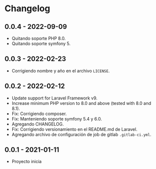 # Changelog

## 0.0.4 - 2022-09-09

- Quitando soporte PHP 8.0.
- Quitando soporte symfony 5.

## 0.0.3 - 2022-02-23

- Corrigiendo nombre y año en el archivo ```LICENSE```.

## 0.0.2 - 2022-02-12

- Update support for Laravel Framework v9.
- Increase minimum PHP version to 8.0 and above (tested with 8.0 and 8.1).
- Fix: Corrigiendo composer.
- Fix: Manteniendo soporte symfony 5.4 y 6.0.
- Agregando CHANGELOG.
- Fix: Corrigiendo versionamiento en el README.md de Laravel.
- Agregando archivo de configuración de job de gitlab ```.gitlab-ci.yml```.

## 0.0.1 - 2021-01-11

- Proyecto inicia
